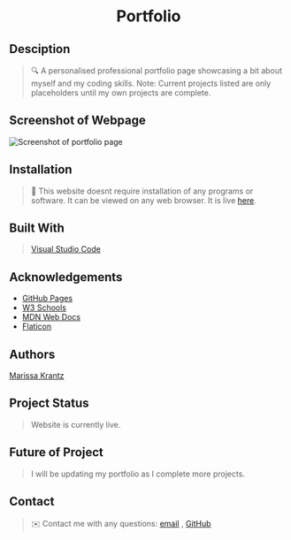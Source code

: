 <h1 align="center">Portfolio</h1>

## Desciption

> 🔍 A personalised professional portfolio page showcasing a bit about myself and my coding skills. Note: Current projects listed are only placeholders until my own projects are complete.

## Screenshot of Webpage

![Screenshot of portfolio page]()

## Installation

> 💾 This website doesnt require installation of any programs or software. It can be viewed on any web browser. It is live [here](https://marissakrantz.github.io/my-portfolio/).

## Built With

> [Visual Studio Code](https://code.visualstudio.com/)

## Acknowledgements

* [GitHub Pages](https://pages.github.com)
* [W3 Schools](https://www.w3schools.com/)
* [MDN Web Docs](https://developer.mozilla.org/en-US/)
* [Flaticon](https://www.flaticon.com/)

## Authors

[Marissa Krantz](https://github.com/marissakrantz)

## Project Status

> Website is currently live. 

## Future of Project

> I will be updating my portfolio as I complete more projects. 

## Contact
> ✉️ Contact me with any questions: [email](mailto:marissaleak@hotmail.com) , [GitHub](https://github.com/marissakrantz)<br />

